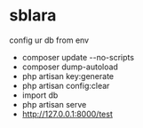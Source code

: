 # sblara

config ur db from env 
* composer update --no-scripts
* composer dump-autoload
* php artisan key:generate
* php artisan config:clear
* import db
* php artisan serve
* http://127.0.0.1:8000/test
